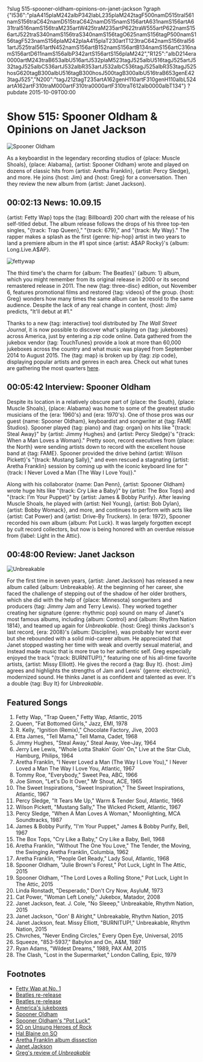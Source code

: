 ?slug 515-spooner-oldham-opinions-on-janet-jackson
?graph {"I536":"plaA415plaM242albP342labL235plaM242tagF500namD515traI561namS156traC642namD515traC642namD515namS156artA631namS156artA631traI516namS156traM235artW425traM235artP622traW555artP622namS156artJ522traS340namS156traS340namS156tagO625namS156tagP500namS156tagF523namS156plaM242plaA415plaT230artT123traC642namS156traI561artJ525traI561artN452namS156artB152namS156artB134namS156artC316namS156artD611namS156albP342artS156artS156plaM242","R125":"albD214era0000artM243traB653albU516artJ532plaM523tagJ525albU516tagJ525artJ532tagJ525albC536artJ532albR353artJ532albC536tagJ525albR353tagJ525hosG620tagB300albU516tagB300hosJ500tagB300albU516traB653genE423tagJ525","N200":"tagJ212tagT235artA162genH110artF310genH110albL524artA162artF310traM000artF310tra0000artF310traT612alb0000albT134"}
?pubdate 2015-10-09T00:00

# Show 515: Spooner Oldham & Opinions on Janet Jackson

![Spooner Oldham](//static.soundopinions.org/images/2015/spooneroldham_web.jpg)

As a keyboardist in the legendary recording studios of {place: Muscle Shoals}, {place: Alabama}, {artist: Spooner Oldham} wrote and played on dozens of classic hits from {artist: Aretha Franklin}, {artist: Percy Sledge}, and more. He joins {host: Jim} and {host: Greg} for a conversation. Then they review the new album from {artist: Janet Jackson}.


## 00:02:13 News: 10.09.15

{artist: Fetty Wap} tops the {tag: Billboard} 200 chart with the release of his self-titled debut. The album release follows the drops of his three top-ten singles, "{track: Trap Queen},"  "{track: 679}," and "{track: My Way}."  The rapper makes a splash as the first {genre: hip-hop} artist in two years to land a premiere album in the #1 spot since {artist: A$AP Rocky}'s {album: Long.Live.A$AP}. 

![fettywap](//static.soundopinions.org/images/2015/fetty-wap.jpg)

The third time's the charm for {album: The Beatles}' {album: 1} album, which you might remember from its original release in 2000 or its second remastered release in 2011. The new {tag: three-disc} edition, out November 6, features promotional films and restored {tag: videos} of the group. {host: Greg} wonders how many times the same album can be resold to the same audience. Despite the lack of any real change in content, {host: Jim} predicts, "It'll debut at #1." 

Thanks to a new {tag: interactive} tool distributed by *The Wall Street Journal*, it is now possible to discover what's playing on {tag: jukeboxes} across America, just by entering a zip code online. Data gathered from the jukebox vendor {tag: TouchTunes} provide a look at more than 60,000 jukeboxes across the country and what music was played from September 2014 to August 2015. The {tag: map} is broken up by {tag: zip code}, displaying popular artists and genres in each area. Check out what tunes are gathering the most quarters [here](http://graphics.wsj.com/americas-jukebox-heroes/). 

## 00:05:42 Interview: Spooner Oldham

Despite its location in a relatively obscure part of {place: the South}, {place: Muscle Shoals}, {place: Alabama} was home to some of the greatest studio musicians of the {era: 1960's} and {era: 1970's}. One of those pros was our guest {name: Spooner Oldham}, keyboardist and songwriter at {tag: FAME Studios}. Spooner played {tag: piano} and {tag: organ} on hits like "{track: Steal Away}" by {artist: Jimmy Hughes} and {artist: Percy Sledge}'s "{track: When a Man Loves a Woman}." Pretty soon, record executives from {place: the North} were sending artists down to record with the excellent house band at {tag: FAME}. Spooner provided the drive behind {artist: Wilson Pickett}'s "{track: Mustang Sally}," and even rescued a stagnating {artist: Aretha Franklin}  session by coming up with the iconic keyboard line for "{track: I Never Loved a Man (The Way I Love You)}."

Along with his collaborator {name: Dan Penn}, {artist: Spooner Oldham} wrote huge hits like "{track: Cry Like a Baby}" by {artist: The Box Tops} and "{track: I'm Your Puppet}" by {artist: James & Bobby Purify}. After leaving Muscle Shoals, he played with {artist: Neil Young}, {artist: Bob Dylan}, {artist: Bobby Womack}, and more, and continues to perform with acts like {artist: Cat Power} and {artist: Drive-By Truckers}. In {era: 1972}, Spooner recorded his own album {album: Pot Luck}. It was largely forgotten except by cult record collectors, but now is being honored with an overdue reissue from {label: Light in the Attic}.


## 00:48:00 Review: Janet Jackson
![Unbreakable](http://is5.mzstatic.com/image/thumb/Music49/v4/6b/55/0b/6b550b3c-1434-7727-6f99-42be970aa03b/4050538158328_Cover.jpg/600x600bb-85.jpg "1272779/1034128199")

For the first time in seven years, {artist: Janet Jackson} has released a new album called {album: Unbreakable}. At the beginning of her career, she faced the challenge of stepping out of the shadow of her older brothers, which she did with the help of {place: Minnesota} songwriters and producers {tag: Jimmy Jam and Terry Lewis}. They worked together creating her signature {genre: rhythmic pop} sound on many of Janet's most famous albums, including {album: Control} and {album: Rhythm Nation 1814}, and teamed up again for *Unbreakable*. {host: Greg} thinks Jackson's last record, {era: 2008}'s {album: Discipline}, was probably her worst ever but she rebounded with a solid mid-career album. He appreciated that Janet stopped wasting her time with weak and overtly sexual material, and instead made music that is more true to her authentic self. Greg especially enjoyed the track "{track: BURNITUP!}," featuring one of his all-time favorite artists, {artist: Missy Elliott}. He gives the record a {tag: Buy It}. {host: Jim} agrees and highlights the strengths of Jam and Lewis' {genre: electronic}, modernized sound. He thinks Janet is as confident and talented as ever. It's a double {tag: Buy It} for *Unbreakable*. 



## Featured Songs

1. Fetty Wap, "Trap Queen," Fetty Wap, Atlantic, 2015
1. Queen, "Fat Bottomed Girls," Jazz, EMI, 1978
1. R. Kelly, "Ignition (Remix)," Chocolate Factory, Jive, 2003
1. Etta James, "Tell Mama," Tell Mama, Cadet, 1968
1. Jimmy Hughes, "Steal Away," Steal Away, Vee-Jay, 1964
1. Jerry Lee Lewis, "Whole Lotta Shakin' Goin' On," Live at the Star Club, Hamburg, Philips, 1964
1. Aretha Franklin, "I Never Loved a Man (The Way I Love You)," I Never Loved a Man The Way I Love You, Atlantic, 1967
1. Tommy Roe, "Everybody," Sweet Pea, ABC, 1966
1. Joe Simon, "Let's Do It Over," Mr Shout, ACE, 1965
1. The Sweet Inspirations, "Sweet Inspiration," The Sweet Inspirations, Atlantic, 1967
1. Percy Sledge, "It Tears Me Up," Warm & Tender Soul, Atlantic, 1966
1. Wilson Pickett, "Mustang Sally," The Wicked Pickett, Atlantic, 1967
1. Percy Sledge, "When A Man Loves A Woman," Moonlighting, MCA Soundtracks, 1987
1. James & Bobby Purify, "I'm Your Puppet," James & Bobby Purify, Bell, 1967
1. The Box Tops, "Cry Like a Baby," Cry Like a Baby, Bell, 1968
1. Aretha Franklin, "Without The One You Love," The Tender, the Moving, the Swinging Aretha Franklin, Columbia, 1962
1. Aretha Franklin, "People Get Ready," Lady Soul, Atlantic, 1968
1. Spooner Oldham, "Julie Brown's Forest," Pot Luck, Light In The Attic, 2015
1. Spooner Oldham, "The Lord Loves a Rolling Stone," Pot Luck, Light In The Attic, 2015
1. Linda Ronstadt, "Desperado," Don't Cry Now, AsyluM, 1973
1. Cat Power, "Woman Left Lonely," Jukebox, Matador, 2008
1. Janet Jackson, feat. J. Cole, "No Sleeep," Unbreakable, Rhythm Nation, 2015
1. Janet Jackson, "Gon' B Alright," Unbreakable, Rhythm Nation, 2015
1. Janet Jackson, feat. Missy Elliott, "BURNITUP!," Unbreakable, Rhythm Nation, 2015
1. Chvrches, "Never Ending Circles," Every Open Eye, Universal, 2015
1. Squeeze, "853-5937," Babylon and On, A&M, 1987
1. Ryan Adams, "Wildest Dreams," 1989, PAX AM, 2015
1. The Clash, "Lost in the Supermarket," London Calling, Epic, 1979


## Footnotes
- [Fetty Wap at No. 1](http://www.billboard.com/articles/columns/chart-beat/6715445/fetty-wap-debuts-at-no-1-on-billboard-200-albums-chart)
- [Beatles re-release](http://www.thebeatles.com/sites/one/index.html)
- [Beatles re-release](http://www.forbes.com/sites/markbeech/2015/10/04/beatles-new-album-1-comes-together-offers-lessons-for-comeback-kings-presley-jackson/)
- [America's jukeboxes](http://graphics.wsj.com/americas-jukebox-heroes/)
- [Spooner Oldham](http://www.spooneroldhammusic.com/)
- [Spooner Oldham's "Pot Luck"](http://lightintheattic.net/releases/1760-pot-luck)
- [SO on Unsung Heroes of Rock](/show/112)
- [Hal Blaine on SO](/show/488/)
- [Aretha Franklin album dissection](/show/332)
- [Janet Jackson](http://www.janetjackson.com/home#.VhVl2xNVhHw)
- [Greg's review of *Unbreakable*](http://www.chicagotribune.com/entertainment/music/kot/sc-music-janet-jackson-unbreakable-review-ent-1002-20151002-column.html)

